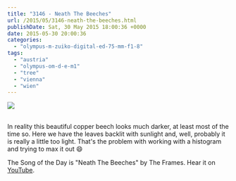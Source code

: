 ```yaml
---
title: "3146 - Neath The Beeches"
url: /2015/05/3146-neath-the-beeches.html
publishDate: Sat, 30 May 2015 18:00:36 +0000
date: 2015-05-30 20:00:36
categories: 
  - "olympus-m-zuiko-digital-ed-75-mm-f1-8"
tags: 
  - "austria"
  - "olympus-om-d-e-m1"
  - "tree"
  - "vienna"
  - "wien"
---
```

<div class="container">
<div class="center"><a target="_blank" href="https://d25zfm9zpd7gm5.cloudfront.net/1200x1200/2015/20150511_073805_lr.jpg"><img src="https://d25zfm9zpd7gm5.cloudfront.net/0600x0600/2015/20150511_073805_lr.jpg" /></a></div>
</div>
<br />

In reality this beautiful copper beech looks much darker, at least most of the time so. Here we have the leaves backlit with sunlight and, well, probably it is really a little too light. That's the problem with working with a histogram and trying to max it out 😄

The Song of the Day is "Neath The Beeches" by The Frames. Hear it on <a href="https://www.youtube.com/watch?v=rjUZqqk_3W8" target="_blank">YouTube</a>.
